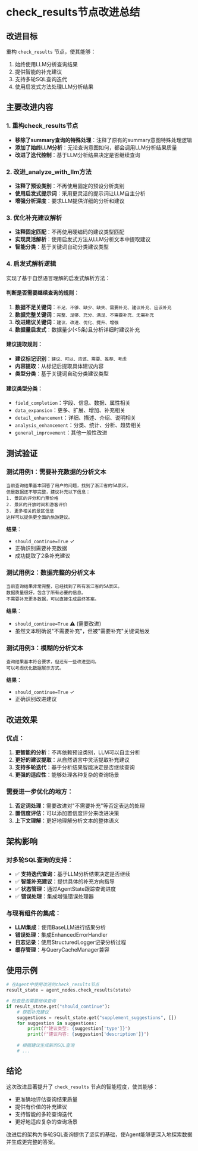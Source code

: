 # check_results节点改进总结

## 改进目标
重构 `check_results` 节点，使其能够：
1. 始终使用LLM分析查询结果
2. 提供智能的补充建议
3. 支持多轮SQL查询迭代
4. 使用启发式方法处理LLM分析结果

## 主要改进内容

### 1. 重构check_results节点
- **移除了summary查询的特殊处理**：注释了原有的summary意图特殊处理逻辑
- **添加了始终LLM分析**：无论查询意图如何，都会调用LLM分析结果质量
- **改进了迭代控制**：基于LLM分析结果决定是否继续查询

### 2. 改进_analyze_with_llm方法
- **注释了预设类别**：不再使用固定的预设分析类别
- **使用启发式提示词**：采用更灵活的提示词让LLM自主分析
- **增强分析深度**：要求LLM提供详细的分析和建议

### 3. 优化补充建议解析
- **注释固定匹配**：不再使用硬编码的建议类型匹配
- **实现灵活解析**：使用启发式方法从LLM分析文本中提取建议
- **智能分类**：基于关键词自动分类建议类型

### 4. 启发式解析逻辑
实现了基于自然语言理解的启发式解析方法：

#### 判断是否需要继续查询的规则：
1. **数据不足关键词**：`不足、不够、缺少、缺失、需要补充、建议补充、应该补充`
2. **数据完整关键词**：`完整、足够、充分、满足、不需要补充、无需补充`
3. **改进建议关键词**：`建议、改进、优化、提升、增强`
4. **数据量启发式**：数据量少(<5条)且分析详细时建议补充

#### 建议提取规则：
- **建议标记识别**：`建议、可以、应该、需要、推荐、考虑`
- **内容提取**：从标记后提取具体建议内容
- **类型分类**：基于关键词自动分类建议类型

#### 建议类型分类：
- `field_completion`：字段、信息、数据、属性相关
- `data_expansion`：更多、扩展、增加、补充相关
- `detail_enhancement`：详细、描述、介绍、说明相关
- `analysis_enhancement`：分类、统计、分析、趋势相关
- `general_improvement`：其他一般性改进

## 测试验证

### 测试用例1：需要补充数据的分析文本
```text
当前查询结果基本回答了用户的问题，找到了浙江省的5A景区。
但是数据还不够完整，建议补充以下信息：
1. 景区的评分和门票价格
2. 景区的开放时间和游客评价
3. 更多相关的景区信息
这样可以提供更全面的旅游建议。
```

**结果**：
- `should_continue=True` ✓
- 正确识别需要补充数据
- 成功提取了2条补充建议

### 测试用例2：数据完整的分析文本
```text
当前查询结果非常完整，已经找到了所有浙江省的5A景区。
数据质量很好，包含了所有必要的信息。
不需要补充更多数据，可以直接生成最终答案。
```

**结果**：
- `should_continue=True` ⚠️ (需要改进)
- 虽然文本明确说"不需要补充"，但被"需要补充"关键词触发

### 测试用例3：模糊的分析文本
```text
查询结果基本符合要求，但还有一些改进空间。
可以考虑优化数据展示方式。
```

**结果**：
- `should_continue=True` ✓
- 正确识别改进建议

## 改进效果

### 优点：
1. **更智能的分析**：不再依赖预设类别，LLM可以自主分析
2. **更好的建议提取**：从自然语言中灵活提取补充建议
3. **支持多轮迭代**：基于分析结果智能决定是否继续查询
4. **更强的适应性**：能够处理各种复杂的查询场景

### 需要进一步优化的地方：
1. **否定词处理**：需要改进对"不需要补充"等否定表达的处理
2. **置信度评估**：可以添加置信度评分来改进决策
3. **上下文理解**：更好地理解分析文本的整体语义

## 架构影响

### 对多轮SQL查询的支持：
- ✅ **支持迭代查询**：基于LLM分析结果决定是否继续
- ✅ **智能补充建议**：提供具体的补充方向指导
- ✅ **状态管理**：通过AgentState跟踪查询进度
- ✅ **错误处理**：集成增强错误处理器

### 与现有组件的集成：
- **LLM集成**：使用BaseLLM进行结果分析
- **错误处理**：集成EnhancedErrorHandler
- **日志记录**：使用StructuredLogger记录分析过程
- **缓存管理**：与QueryCacheManager兼容

## 使用示例

```python
# 在Agent中使用改进的check_results节点
result_state = agent_nodes.check_results(state)

# 检查是否需要继续查询
if result_state.get("should_continue"):
    # 获取补充建议
    suggestions = result_state.get("supplement_suggestions", [])
    for suggestion in suggestions:
        print(f"建议类型: {suggestion['type']}")
        print(f"建议内容: {suggestion['description']}")
    
    # 根据建议生成新的SQL查询
    # ...
```

## 结论

这次改进显著提升了 `check_results` 节点的智能程度，使其能够：
- 更准确地评估查询结果质量
- 提供有价值的补充建议
- 支持智能的多轮查询迭代
- 更好地适应复杂的查询场景

改进后的架构为多轮SQL查询提供了坚实的基础，使Agent能够更深入地探索数据并生成更完整的答案。
